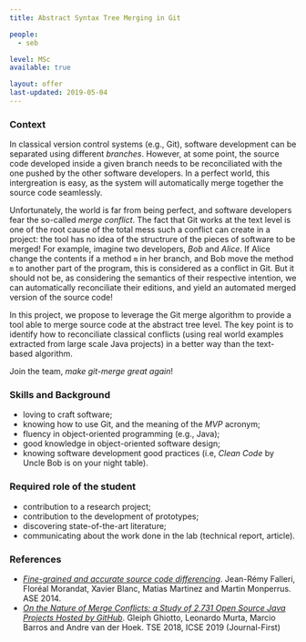 ```yaml
---
title: Abstract Syntax Tree Merging in Git

people:
  - seb

level: MSc  
available: true

layout: offer
last-updated: 2019-05-04
---
```


### Context

In classical version control systems (e.g., Git), software development can be separated using different _branches_. However, at some point, the source code developed inside a given branch needs to be reconciliated with the one pushed by the other software developers. In a perfect world, this intergreation is easy, as the system will automatically merge together the source code seamlessly.

Unfortunately, the world is far from being perfect, and software developers  fear the so-called _merge conflict_. The fact that Git works at the text level is one of the root cause of the total mess such a conflict can create in a project: the tool has no idea of the structrure of the pieces of software to be merged! For example, imagine two developers, _Bob_ and _Alice_. If Alice change the contents if a method `m` in her branch, and Bob move the method `m` to another part of the program, this is considered as a conflict in Git. But it should not be, as considering the semantics of their respective intention, we can automatically reconciliate their editions, and yield an automated merged version of the source code!

In this project, we propose to leverage the Git merge algorithm to provide a tool able to merge source code at the abstract tree level. The key point is to identify how to reconciliate classical conflicts (using real world examples extracted from large scale Java projects) in a better way than the text-based algorithm.

Join the team, _make git-merge great again_!


### Skills and Background

  - loving to craft software;
  - knowing how to use Git, and the meaning of the _MVP_ acronym;
  - fluency in object-oriented programming (e.g., Java);
  - good knowledge in object-oriented software design;
  - knowing software development good practices (i.e, _Clean Code_ by Uncle Bob is on your night table).


### Required role of the student

  - contribution to a research project;
  - contribution to the development of prototypes;
  - discovering state-of-the-art literature;
  - communicating about the work done in the lab (technical report, article).

### References

  - _[Fine-grained and accurate source code differencing](https://hal.archives-ouvertes.fr/hal-01054552/document)_. Jean-Rémy Falleri, Floréal Morandat, Xavier Blanc, Matias Martinez and Martin Monperrus. ASE 2014.
  - _[On the Nature of Merge Conflicts: a Study of 2,731 Open Source Java Projects Hosted by GitHub](https://ieeexplore.ieee.org/document/8468085)_. Gleiph Ghiotto, Leonardo Murta, Marcio Barros and Andre van der Hoek. TSE 2018, ICSE 2019 (Journal-First)
